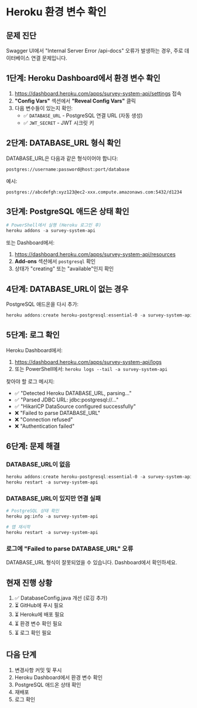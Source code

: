 # Heroku 환경 변수 확인

## 문제 진단

Swagger UI에서 "Internal Server Error /api-docs" 오류가 발생하는 경우, 주로 데이터베이스 연결 문제입니다.

## 1단계: Heroku Dashboard에서 환경 변수 확인

1. https://dashboard.heroku.com/apps/survey-system-api/settings 접속
2. **"Config Vars"** 섹션에서 **"Reveal Config Vars"** 클릭
3. 다음 변수들이 있는지 확인:
   - ✅ `DATABASE_URL` - PostgreSQL 연결 URL (자동 생성)
   - ✅ `JWT_SECRET` - JWT 시크릿 키

## 2단계: DATABASE_URL 형식 확인

DATABASE_URL은 다음과 같은 형식이어야 합니다:

```
postgres://username:password@host:port/database
```

예시:

```
postgres://abcdefgh:xyz123@ec2-xxx.compute.amazonaws.com:5432/d1234
```

## 3단계: PostgreSQL 애드온 상태 확인

```powershell
# PowerShell에서 실행 (Heroku 로그인 후)
heroku addons -a survey-system-api
```

또는 Dashboard에서:

1. https://dashboard.heroku.com/apps/survey-system-api/resources
2. **Add-ons** 섹션에서 `postgresql` 확인
3. 상태가 "creating" 또는 "available"인지 확인

## 4단계: DATABASE_URL이 없는 경우

PostgreSQL 애드온을 다시 추가:

```powershell
heroku addons:create heroku-postgresql:essential-0 -a survey-system-api
```

## 5단계: 로그 확인

Heroku Dashboard에서:

1. https://dashboard.heroku.com/apps/survey-system-api/logs
2. 또는 PowerShell에서: `heroku logs --tail -a survey-system-api`

찾아야 할 로그 메시지:

- ✅ "Detected Heroku DATABASE_URL, parsing..."
- ✅ "Parsed JDBC URL: jdbc:postgresql://..."
- ✅ "HikariCP DataSource configured successfully"
- ❌ "Failed to parse DATABASE_URL"
- ❌ "Connection refused"
- ❌ "Authentication failed"

## 6단계: 문제 해결

### DATABASE_URL이 없음

```powershell
heroku addons:create heroku-postgresql:essential-0 -a survey-system-api
heroku restart -a survey-system-api
```

### DATABASE_URL이 있지만 연결 실패

```powershell
# PostgreSQL 상태 확인
heroku pg:info -a survey-system-api

# 앱 재시작
heroku restart -a survey-system-api
```

### 로그에 "Failed to parse DATABASE_URL" 오류

DATABASE_URL 형식이 잘못되었을 수 있습니다. Dashboard에서 확인하세요.

## 현재 진행 상황

1. ✅ DatabaseConfig.java 개선 (로깅 추가)
2. ⏳ GitHub에 푸시 필요
3. ⏳ Heroku에 배포 필요
4. ⏳ 환경 변수 확인 필요
5. ⏳ 로그 확인 필요

## 다음 단계

1. 변경사항 커밋 및 푸시
2. Heroku Dashboard에서 환경 변수 확인
3. PostgreSQL 애드온 상태 확인
4. 재배포
5. 로그 확인
